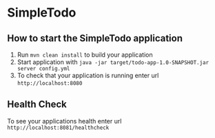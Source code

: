 # SimpleTodo

How to start the SimpleTodo application
---

1. Run `mvn clean install` to build your application
1. Start application with `java -jar target/todo-app-1.0-SNAPSHOT.jar server config.yml`
1. To check that your application is running enter url `http://localhost:8080`

Health Check
---

To see your applications health enter url `http://localhost:8081/healthcheck`
